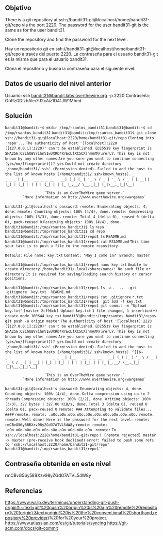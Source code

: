 ## Objetivo

There is a git repository at ssh://bandit31-git@localhost/home/bandit31-git/repo via the port 2220. The password for the user bandit31-git is the same as for the user bandit31.

Clone the repository and find the password for the next level.

Hay un repositorio git en ssh://bandit31-git@localhost/home/bandit31-git/repo a través del puerto 2220. La contraseña para el usuario bandit31-git es la misma que para el usuario bandit31.

Clona el repositorio y busca la contraseña para el siguiente nivel.

## Datos de usuario del nivel anterior

Usuario: ssh bandit31@bandit.labs.overthewire.org -p 2220
Contraseña: OoffzGDlzhAlerFJ2cAiz1D41JW1Mhmt

## Solución 
`bandit31@bandit:~$ mkdir /tmp/rsantos_bandit31`
`bandit31@bandit:~$ cd  /tmp/rsantos_bandit31`
`bandit31@bandit:/tmp/rsantos_bandit31$ git clone ssh://bandit31-git@localhost:2220/home/bandit31-git/repo`
`Cloning into 'repo'...`
`The authenticity of host '[localhost]:2220 ([127.0.0.1]:2220)' can't be established.`
`ED25519 key fingerprint is SHA256:C2ihUBV7ihnV1wUXRb4RrEcLfXC5CXlhmAAM/urerLY.`
`This key is not known by any other names`
`Are you sure you want to continue connecting (yes/no/[fingerprint])? yes`
`Could not create directory '/home/bandit31/.ssh' (Permission denied).`
`Failed to add the host to the list of known hosts (/home/bandit31/.ssh/known_hosts).`
                         `_                     _ _ _`
                        `| |__   __ _ _ __   __| (_) |_`
                        `| '_ \ / _ | '_ \ / _ | | __|`
                        `| |_) | (_| | | | | (_| | | |_`
                        `|_.__/ \__,_|_| |_|\__,_|_|\__|`


                      `This is an OverTheWire game server.`
            `More information on http://www.overthewire.org/wargames`

`bandit31-git@localhost's password:`
`remote: Enumerating objects: 4, done.`
`remote: Counting objects: 100% (4/4), done.`
`remote: Compressing objects: 100% (3/3), done.`
`remote: Total 4 (delta 0), reused 0 (delta 0), pack-reused 0`
`Receiving objects: 100% (4/4), done.`
`bandit31@bandit:/tmp/rsantos_bandit31$ ls`
`repo`
`bandit31@bandit:/tmp/rsantos_bandit31$ cd repo`
`bandit31@bandit:/tmp/rsantos_bandit31/repo$ ls`
`README.md`
`bandit31@bandit:/tmp/rsantos_bandit31/repo$ cat README.md`
`This time your task is to push a file to the remote repository.`

`Details:`
    `File name: key.txt`
    `Content: 'May I come in?'`
    `Branch: master`

`bandit31@bandit:/tmp/rsantos_bandit31/repo$ nano key.txt`
`Unable to create directory /home/bandit31/.local/share/nano/: No such file or directory`
`It is required for saving/loading search history or cursor positions.`

`bandit31@bandit:/tmp/rsantos_bandit31/repo$ ls -a`
`.  ..  .git  .gitignore  key.txt  README.md`
`bandit31@bandit:/tmp/rsantos_bandit31/repo$ cat .gitignore`
`*.txt`
`bandit31@bandit:/tmp/rsantos_bandit31/repo$  git add -f key.txt`
`bandit31@bandit:/tmp/rsantos_bandit31/repo$ git commit -m "Upload key.txt"`
`[master 2cf96cb] Upload key.txt`
 `1 file changed, 1 insertion(+)`
 `create mode 100644 key.txt`
`bandit31@bandit:/tmp/rsantos_bandit31/repo$ git push -u origin master`
`The authenticity of host '[localhost]:2220 ([127.0.0.1]:2220)' can't be established.`
`ED25519 key fingerprint is SHA256:C2ihUBV7ihnV1wUXRb4RrEcLfXC5CXlhmAAM/urerLY.`
`This key is not known by any other names`
`Are you sure you want to continue connecting (yes/no/[fingerprint])? yes`
`Could not create directory '/home/bandit31/.ssh' (Permission denied).`
`Failed to add the host to the list of known hosts (/home/bandit31/.ssh/known_hosts).`
`^[[6~                         _                     _ _ _`
                        `| |__   __ _ _ __   __| (_) |_`
                        `| '_ \ / _ | '_ \ / _ | | __|`
                        `| |_) | (_| | | | | (_| | | |_`
                        `|_.__/ \__,_|_| |_|\__,_|_|\__|`


                      `This is an OverTheWire game server.`
            `More information on http://www.overthewire.org/wargames`

`bandit31-git@localhost's password:`
`Enumerating objects: 4, done.`
`Counting objects: 100% (4/4), done.`
`Delta compression using up to 2 threads`
`Compressing objects: 100% (2/2), done.`
`Writing objects: 100% (3/3), 327 bytes | 327.00 KiB/s, done.`
`Total 3 (delta 0), reused 0 (delta 0), pack-reused 0`
`remote: ### Attempting to validate files... ####`
`remote:`
`remote: .oOo.oOo.oOo.oOo.oOo.oOo.oOo.oOo.oOo.oOo.`
`remote:`
`remote: Well done! Here is the password for the next level:`
`remote: rmCBvG56y58BXzv98yZGdO7ATVL5dW8y`
`remote:`
`remote: .oOo.oOo.oOo.oOo.oOo.oOo.oOo.oOo.oOo.oOo.`
`remote:`
`To ssh://localhost:2220/home/bandit31-git/repo`
 `! [remote rejected] master -> master (pre-receive hook declined)`
`error: failed to push some refs to 'ssh://localhost:2220/home/bandit31-git/repo'`
`bandit31@bandit:/tmp/rsantos_bandit31/repo$``
`
## Contraseña obtenida en este nivel 
rmCBvG56y58BXzv98yZGdO7ATVL5dW8y
## Referencias 
https://www.warp.dev/terminus/understanding-git-push-origin#:~:text=git%20push%20origin%20is%20a,a%20remote%20repository%20(origin).&text=origin%20is%20the%20conventional%20shorthand,repository%20provider)%20for%20your%20project.
https://www.atlassian.com/es/git/tutorials/syncing
https://git-scm.com/docs/git-commit